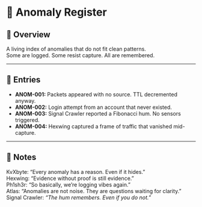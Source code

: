 # 📓 Anomaly Register

## 📌 Overview
A living index of anomalies that do not fit clean patterns.  
Some are logged. Some resist capture. All are remembered.  

---

## 🧩 Entries
- **ANOM-001:** Packets appeared with no source. TTL decremented anyway.  
- **ANOM-002:** Login attempt from an account that never existed.  
- **ANOM-003:** Signal Crawler reported a Fibonacci hum. No sensors triggered.  
- **ANOM-004:** Hexwing captured a frame of traffic that vanished mid-capture.  

---

## 📒 Notes
KvXbyte: “Every anomaly has a reason. Even if it hides.”  
Hexwing: “Evidence without proof is still evidence.”  
Ph1sh3r: “So basically, we’re logging vibes again.”  
Atlas: “Anomalies are not noise. They are questions waiting for clarity.”  
Signal Crawler: *“The hum remembers. Even if you do not.”*  
